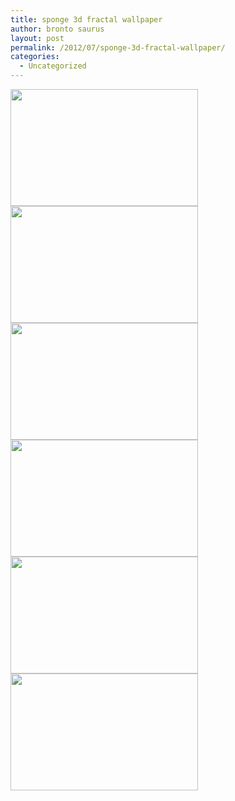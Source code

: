 ```yaml
---
title: sponge 3d fractal wallpaper
author: bronto saurus
layout: post
permalink: /2012/07/sponge-3d-fractal-wallpaper/
categories:
  - Uncategorized
---
```

[<img src="http://brontosaurusrex.69.mu/wp-content/uploads/2012/07/cube2gimp-300x187.png" alt="" title="cube2gimp" width="300" height="187" class="aligncenter size-medium wp-image-2235" />][1]  
[<img src="http://brontosaurusrex.69.mu/wp-content/uploads/2012/07/2012-07-23-1343066188_1920x1200_scrot-300x187.png" alt="" title="2012-07-23--1343066188_1920x1200_scrot" width="300" height="187" class="aligncenter size-medium wp-image-2236" />][2]  
[<img src="http://brontosaurusrex.69.mu/wp-content/uploads/2012/07/cubemac4b-300x187.png" alt="" title="cubemac4b" width="300" height="187" class="aligncenter size-medium wp-image-2238" />][3]  
[<img src="http://brontosaurusrex.69.mu/wp-content/uploads/2012/07/cubenix-gimpfu-300x187.png" alt="" title="cubenix-gimpfu" width="300" height="187" class="aligncenter size-medium wp-image-2240" />][4]  
[<img src="http://brontosaurusrex.69.mu/wp-content/uploads/2012/07/cubenix-gimpfu6-300x187.png" alt="" title="cubenix-gimpfu6" width="300" height="187" class="aligncenter size-medium wp-image-2246" />][5]  
[<img src="http://brontosaurusrex.69.mu/wp-content/uploads/2012/07/2012-07-24-1343127766_1920x1200_scrot-300x187.png" alt="" title="2012-07-24--1343127766_1920x1200_scrot" width="300" height="187" class="aligncenter size-medium wp-image-2244" />][6]

 [1]: http://brontosaurusrex.69.mu/wp-content/uploads/2012/07/cube2gimp.png
 [2]: http://brontosaurusrex.69.mu/wp-content/uploads/2012/07/2012-07-23-1343066188_1920x1200_scrot.png
 [3]: http://brontosaurusrex.69.mu/wp-content/uploads/2012/07/cubemac4b.png
 [4]: http://brontosaurusrex.69.mu/wp-content/uploads/2012/07/cubenix-gimpfu.png
 [5]: http://brontosaurusrex.69.mu/wp-content/uploads/2012/07/cubenix-gimpfu6.png
 [6]: http://brontosaurusrex.69.mu/wp-content/uploads/2012/07/2012-07-24-1343127766_1920x1200_scrot.png